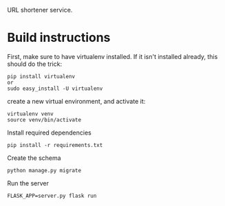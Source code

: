 URL shortener service.


# Build instructions

First, make sure to have virtualenv installed. If it isn't installed already, this should do the trick:
```
pip install virtualenv
or
sudo easy_install -U virtualenv
```

create a new virtual environment, and activate it:
```
virtualenv venv
source venv/bin/activate
```

Install required dependencies
```
pip install -r requirements.txt
```

Create the schema
```
python manage.py migrate
```

Run the server
```
FLASK_APP=server.py flask run
```